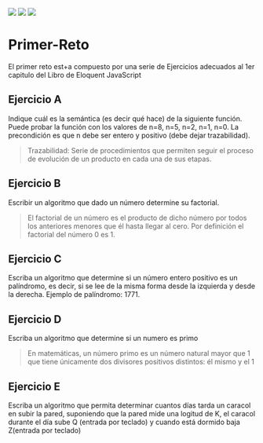 <a href="https://twitter.com/Raydesite"><img src="https://img.shields.io/twitter/follow/raydesite?label=Follow&style=social"></a>
<a href="https://github.com/Raydesite/Primer-Reto/stargazers"><img src="https://img.shields.io/github/stars/raydesite?style=social"></a>
<a href="https://github.com/Raydesite/Primer-Reto/network/members"><img src="https://img.shields.io/github/forks/raydesite/Primer-Reto?style=social"></a>

#
# Primer-Reto
El primer reto est+a compuesto por una serie de Ejercicios adecuados al 1er capitulo del Libro de Eloquent JavaScript


## Ejercicio A
Indique cuál es la semántica (es decir qué hace) de la siguiente función.
Puede probar la función con los valores de n=8, n=5, n=2, n=1, n=0. La precondición es que n debe ser entero y positivo (debe dejar trazabilidad). 

>Trazabilidad: Serie de procedimientos que permiten seguir el proceso de evolución de un producto en cada una de sus etapas.

## Ejercicio B
Escribir un algoritmo que dado un número determine su factorial.

>El factorial de un número es el producto de dicho número por todos los anteriores menores que él hasta llegar al cero. Por definición el factorial del número 0 es 1.

## Ejercicio C
Escriba un algoritmo que determine si un número entero positivo es un palíndromo, es decir, si se lee de la misma forma desde la izquierda y desde la derecha. Ejemplo de palíndromo: 1771.

## Ejercicio D
Escriba un algoritmo que determine si un numero es primo 

>En matemáticas, un número primo es un número natural mayor que 1 que tiene únicamente dos divisores positivos distintos: él mismo y el 1

## Ejercicio E
Escriba un algoritmo que permita determinar cuantos días tarda un caracol en subir la pared, suponiendo que la pared mide una logitud de K, el caracol durante el día sube Q (entrada por teclado) y cuando está dormido baja Z(entrada por teclado)
